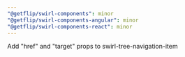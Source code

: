 ```yaml
---
"@getflip/swirl-components": minor
"@getflip/swirl-components-angular": minor
"@getflip/swirl-components-react": minor
---
```


Add "href" and "target" props to swirl-tree-navigation-item
